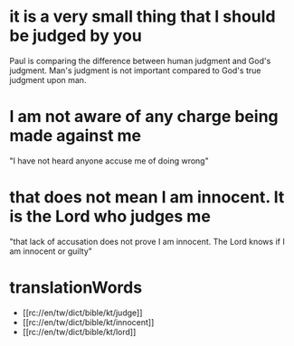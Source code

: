 # it is a very small thing that I should be judged by you

Paul is comparing the difference between human judgment and God's judgment. Man's judgment is not important compared to God's true judgment upon man.

# I am not aware of any charge being made against me

"I have not heard anyone accuse me of doing wrong"

# that does not mean I am innocent. It is the Lord who judges me

"that lack of accusation does not prove I am innocent. The Lord knows if I am innocent or guilty"

# translationWords

* [[rc://en/tw/dict/bible/kt/judge]]
* [[rc://en/tw/dict/bible/kt/innocent]]
* [[rc://en/tw/dict/bible/kt/lord]]